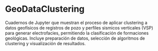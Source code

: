 # GeoDataClustering
Cuadernos de Jupyter que muestran el proceso de aplicar clustering a datos geofísicos de registros de pozo y perfiles sismicos verticales (VSP) para generar electrofacies, permitiendo la clasificación de formaciones geológicas. Incluye preparación de datos, selección de algoritmos de clustering y visualización de resultados.
